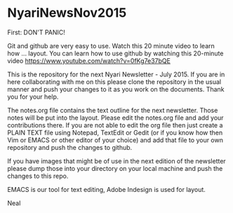 # NyariNewsNov2015
First: DON'T PANIC!

Git and github are very easy to use. Watch this 20 minute video to learn how ... layout. You can learn how to use github by watching this 20-minute video https://www.youtube.com/watch?v=0fKg7e37bQE

This is the repository for the next Nyari Newsletter - July 2015. If you are in here collaborating with me on this please clone the repository in the usual manner and push your changes to it as you work on the documents. Thank you for your help.

The notes.org file contains the text outline for the next newsletter. Those notes will be put into the layout. Please edit the notes.org file and add your contributions there. If you are not able to edit the org file then just create a PLAIN TEXT file using Notepad, TextEdit or Gedit (or if you know how then Vim or EMACS or other editor of your choice) and add that file to your own repository and push the changes to github.

If you have images that might be of use in the next edition of the newsletter please dump those into your directory on your local machine and push the changes to this repo.

EMACS is our tool for text editing, Adobe Indesign is used for layout. 


Neal

